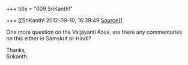 +++
title = "009 SriKanth!"

+++
[[SriKanth!	2012-09-10, 16:39:49 [Source](https://groups.google.com/g/samskrita/c/4S-mwV4_ErI)]]



One more question on the Vaijayanti Kosa, are there any commentaries  
on this either in Samskrit or Hindi?  
  
Thanks,  
Srikanth.  

